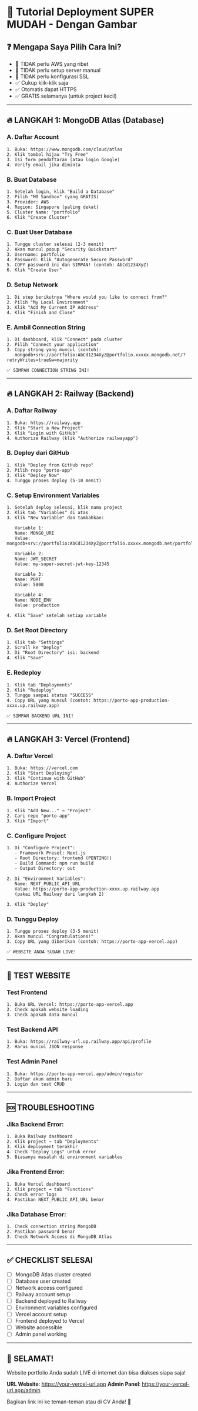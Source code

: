 # 🎯 Tutorial Deployment SUPER MUDAH - Dengan Gambar

## ❓ Mengapa Saya Pilih Cara Ini?

- 🚫 TIDAK perlu AWS yang ribet
- 🚫 TIDAK perlu setup server manual
- 🚫 TIDAK perlu konfigurasi SSL
- ✅ Cukup klik-klik saja
- ✅ Otomatis dapat HTTPS
- ✅ GRATIS selamanya (untuk project kecil)

---

## 🔥 LANGKAH 1: MongoDB Atlas (Database)

### A. Daftar Account

```
1. Buka: https://www.mongodb.com/cloud/atlas
2. Klik tombol hijau "Try Free"
3. Isi form pendaftaran (atau login Google)
4. Verify email jika diminta
```

### B. Buat Database

```
1. Setelah login, klik "Build a Database"
2. Pilih "M0 Sandbox" (yang GRATIS)
3. Provider: AWS
4. Region: Singapore (paling dekat)
5. Cluster Name: "portfolio"
6. Klik "Create Cluster"
```

### C. Buat User Database

```
1. Tunggu cluster selesai (2-3 menit)
2. Akan muncul popup "Security Quickstart"
3. Username: portfolio
4. Password: Klik "Autogenerate Secure Password"
5. COPY password ini dan SIMPAN! (contoh: AbCd1234XyZ)
6. Klik "Create User"
```

### D. Setup Network

```
1. Di step berikutnya "Where would you like to connect from?"
2. Pilih "My Local Environment"
3. Klik "Add My Current IP Address"
4. Klik "Finish and Close"
```

### E. Ambil Connection String

```
1. Di dashboard, klik "Connect" pada cluster
2. Pilih "Connect your application"
3. Copy string yang muncul (contoh):
   mongodb+srv://portfolio:AbCd1234XyZ@portfolio.xxxxx.mongodb.net/?retryWrites=true&w=majority

✅ SIMPAN CONNECTION STRING INI!
```

---

## 🔥 LANGKAH 2: Railway (Backend)

### A. Daftar Railway

```
1. Buka: https://railway.app
2. Klik "Start a New Project"
3. Klik "Login with GitHub"
4. Authorize Railway (klik "Authorize railwayapp")
```

### B. Deploy dari GitHub

```
1. Klik "Deploy from GitHub repo"
2. Pilih repo "porto-app"
3. Klik "Deploy Now"
4. Tunggu proses deploy (5-10 menit)
```

### C. Setup Environment Variables

```
1. Setelah deploy selesai, klik nama project
2. Klik tab "Variables" di atas
3. Klik "New Variable" dan tambahkan:

   Variable 1:
   Name: MONGO_URI
   Value: mongodb+srv://portfolio:AbCd1234XyZ@portfolio.xxxxx.mongodb.net/portfolio

   Variable 2:
   Name: JWT_SECRET
   Value: my-super-secret-jwt-key-12345

   Variable 3:
   Name: PORT
   Value: 5000

   Variable 4:
   Name: NODE_ENV
   Value: production

4. Klik "Save" setelah setiap variable
```

### D. Set Root Directory

```
1. Klik tab "Settings"
2. Scroll ke "Deploy"
3. Di "Root Directory" isi: backend
4. Klik "Save"
```

### E. Redeploy

```
1. Klik tab "Deployments"
2. Klik "Redeploy"
3. Tunggu sampai status "SUCCESS"
4. Copy URL yang muncul (contoh: https://porto-app-production-xxxx.up.railway.app)

✅ SIMPAN BACKEND URL INI!
```

---

## 🔥 LANGKAH 3: Vercel (Frontend)

### A. Daftar Vercel

```
1. Buka: https://vercel.com
2. Klik "Start Deploying"
3. Klik "Continue with GitHub"
4. Authorize Vercel
```

### B. Import Project

```
1. Klik "Add New..." → "Project"
2. Cari repo "porto-app"
3. Klik "Import"
```

### C. Configure Project

```
1. Di "Configure Project":
   - Framework Preset: Next.js
   - Root Directory: frontend (PENTING!)
   - Build Command: npm run build
   - Output Directory: out

2. Di "Environment Variables":
   Name: NEXT_PUBLIC_API_URL
   Value: https://porto-app-production-xxxx.up.railway.app
   (pakai URL Railway dari langkah 2)

3. Klik "Deploy"
```

### D. Tunggu Deploy

```
1. Tunggu proses deploy (3-5 menit)
2. Akan muncul "Congratulations!"
3. Copy URL yang diberikan (contoh: https://porto-app-vercel.app)

✅ WEBSITE ANDA SUDAH LIVE!
```

---

## 🎉 TEST WEBSITE

### Test Frontend

```
1. Buka URL Vercel: https://porto-app-vercel.app
2. Check apakah website loading
3. Check apakah data muncul
```

### Test Backend API

```
1. Buka: https://railway-url.up.railway.app/api/profile
2. Harus muncul JSON response
```

### Test Admin Panel

```
1. Buka: https://porto-app-vercel.app/admin/register
2. Daftar akun admin baru
3. Login dan test CRUD
```

---

## 🆘 TROUBLESHOOTING

### Jika Backend Error:

```
1. Buka Railway dashboard
2. Klik project → tab "Deployments"
3. Klik deployment terakhir
4. Check "Deploy Logs" untuk error
5. Biasanya masalah di environment variables
```

### Jika Frontend Error:

```
1. Buka Vercel dashboard
2. Klik project → tab "Functions"
3. Check error logs
4. Pastikan NEXT_PUBLIC_API_URL benar
```

### Jika Database Error:

```
1. Check connection string MongoDB
2. Pastikan password benar
3. Check Network Access di MongoDB Atlas
```

---

## ✅ CHECKLIST SELESAI

- [ ] MongoDB Atlas cluster created
- [ ] Database user created
- [ ] Network access configured
- [ ] Railway account setup
- [ ] Backend deployed to Railway
- [ ] Environment variables configured
- [ ] Vercel account setup
- [ ] Frontend deployed to Vercel
- [ ] Website accessible
- [ ] Admin panel working

---

## 🎊 SELAMAT!

Website portfolio Anda sudah LIVE di internet dan bisa diakses siapa saja!

**URL Website**: https://your-vercel-url.app
**Admin Panel**: https://your-vercel-url.app/admin

Bagikan link ini ke teman-teman atau di CV Anda! 🚀
